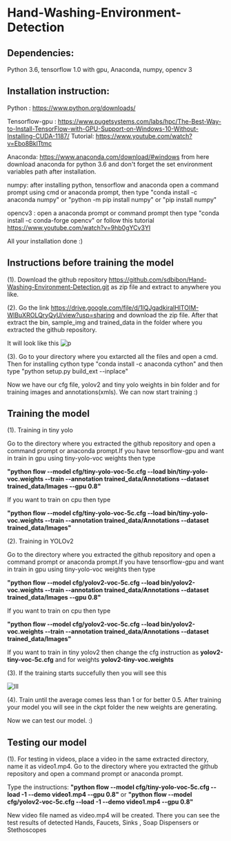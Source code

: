 # Hand-Washing-Environment-Detection

## Dependencies:

Python 3.6, tensorflow 1.0 with gpu, Anaconda, numpy, opencv 3 

## Installation instruction:

Python : https://www.python.org/downloads/

Tensorflow-gpu : https://www.pugetsystems.com/labs/hpc/The-Best-Way-to-Install-TensorFlow-with-GPU-Support-on-Windows-10-Without-Installing-CUDA-1187/
Tutorial: https://www.youtube.com/watch?v=Ebo8BklTtmc

Anaconda: https://www.anaconda.com/download/#windows from here download anaconda for python 3.6 and don't forget the set environment variables path after installation.

numpy: after installing python, tensorflow and anaconda open a command prompt using cmd or anaconda prompt, then type "conda install -c anaconda numpy" or "python -m pip install numpy" or "pip install numpy"

opencv3 : open a anaconda prompt or command prompt then type "conda install -c conda-forge opencv" or follow this tutorial https://www.youtube.com/watch?v=9hb0gYCv3YI 

All your installation done :)

## Instructions before training the model

(1). Download the github repository https://github.com/sdbibon/Hand-Washing-Environment-Detection.git as zip file and extract to anywhere you like.

(2). Go the link https://drive.google.com/file/d/1lQJgadkiralHlTOIM-WlBuXROLQryQyU/view?usp=sharing and download the zip file. After that extract the bin, sample_img and trained_data in the folder where you extracted the github repository.

It will look like this
![p](https://user-images.githubusercontent.com/16569879/49892716-ddd85000-fe06-11e8-848c-6d27b5bdbda8.JPG)

(3). Go to your directory where you extarcted all the files and open a cmd. Then for installing cython type "conda install -c anaconda cython" and then type "python setup.py build_ext --inplace"

Now we have our cfg file, yolov2 and tiny yolo weights in bin folder and for training images and annotations(xmls). We can now start training :)

## Training the model

(1). Training in tiny yolo

Go to the directory where you extracted the github repository and open a command prompt or anaconda prompt.If you have tensorflow-gpu and want in train in gpu using tiny-yolo-voc weights then type

**"python flow --model cfg/tiny-yolo-voc-5c.cfg --load bin/tiny-yolo-voc.weights --train --annotation trained_data/Annotations --dataset trained_data/Images --gpu 0.8"**

If you want to train on cpu then type

**"python flow --model cfg/tiny-yolo-voc-5c.cfg --load bin/tiny-yolo-voc.weights --train --annotation trained_data/Annotations --dataset trained_data/Images"**

(2). Training in YOLOv2

Go to the directory where you extracted the github repository and open a command prompt or anaconda prompt.If you have tensorflow-gpu and want in train in gpu using tiny-yolo-voc weights then type

**"python flow --model cfg/yolov2-voc-5c.cfg --load bin/yolov2-voc.weights --train --annotation trained_data/Annotations --dataset trained_data/Images --gpu 0.8"**

If you want to train on cpu then type

**"python flow --model cfg/yolov2-voc-5c.cfg --load bin/yolov2-voc.weights --train --annotation trained_data/Annotations --dataset trained_data/Images"**

If you want to train in tiny yolov2 then change the cfg instruction as **yolov2-tiny-voc-5c.cfg** and for weights **yolov2-tiny-voc.weights**

(3). If the training starts succefully then you will see this

![lll](https://user-images.githubusercontent.com/16569879/49894379-111cde00-fe0b-11e8-86b4-3bf760109e21.JPG)

(4). Train until the average comes less than 1 or for better 0.5. After training your model you will see in the ckpt folder the new weights are generating.

Now we can test our model. :)

## Testing our model

(1). For testing in videos, place a video in the same extracted directory, name it as video1.mp4. Go to the directory where you extracted the github repository and open a command prompt or anaconda prompt. 

Type the instructions:
**"python flow --model cfg/tiny-yolo-voc-5c.cfg --load -1 --demo video1.mp4 --gpu 0.8"**
or
**"python flow --model cfg/yolov2-voc-5c.cfg --load -1 --demo video1.mp4 --gpu 0.8"**

New video file named as video.mp4 will be created. There you can see the test results of detected Hands, Faucets, Sinks , Soap Dispensers or Stethoscopes




